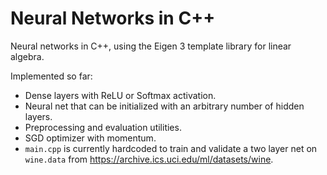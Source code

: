 # Neural Networks in C++

Neural networks in C++, using the Eigen 3 template library for linear algebra.

Implemented so far:
- Dense layers with ReLU or Softmax activation. 
- Neural net that can be initialized with an arbitrary number of hidden layers.
- Preprocessing and evaluation utilities.
- SGD optimizer with momentum.
- `main.cpp` is currently hardcoded to train and validate a two layer net on `wine.data` from  https://archive.ics.uci.edu/ml/datasets/wine.

